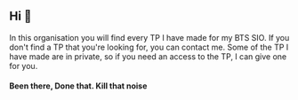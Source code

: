 ## Hi 👋


In this organisation you will find every TP I have made for my BTS SIO.
If you don't find a TP that you're looking for, you can contact me.
Some of the TP I have made are in private, so if you need an access 
to the TP, I can give one for you.

#### Been there, Done that. Kill that noise
